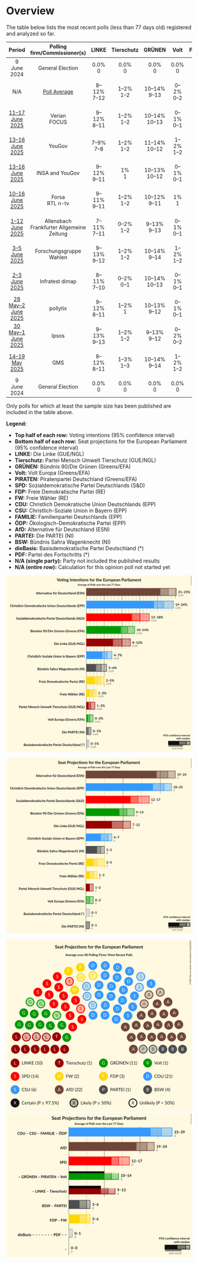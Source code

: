 # Overview

The table below lists the most recent polls (less than 77 days old) registered and analyzed so far.

| Period     | Polling firm/Commissioner(s) | LINKE | Tierschutz | GRÜNEN | Volt | PIRATEN | SPD | FDP | FW | CDU | CSU | FAMILIE | ÖDP | AfD | PARTEI | BSW | dieBasis | PDF |
|:----------:|:----------------------------:|:--:|:--:|:--:|:--:|:--:|:--:|:--:|:--:|:--:|:--:|:--:|:--:|:--:|:--:|:--:|:--:|:--:|
| 9 June 2024 | General Election | 0.0% <br> 0 | 0.0% <br> 0 | 0.0% <br> 0 | 0.0% <br> 0 | 0.0% <br> 0 | 0.0% <br> 0 | 0.0% <br> 0 | 0.0% <br> 0 | 0.0% <br> 0 | 0.0% <br> 0 | 0.0% <br> 0 | 0.0% <br> 0 | 0.0% <br> 0 | 0.0% <br> 0 | 0.0% <br> 0 | 0.0% <br> 0 | 0.0% <br> 0 |
| N/A | [Poll Average](average.html) | 8–12% <br> 7–12 | 1–2% <br> 1–2 | 10–14% <br> 9–13 | 0–2% <br> 0–2 | N/A <br> N/A | 13–18% <br> 12–17 | 2–5% <br> 2–5 | 1–3% <br> 1–2 | 19–24% <br> 18–24 | 5–7% <br> 4–7 | N/A <br> N/A | N/A <br> N/A | 21–25% <br> 19–24 | 0–1% <br> 0–1 | 3–6% <br> 3–5 | 0–1% <br> 0–1 | N/A <br> N/A |
| [11–17 June 2025](2025-06-17-Verian.html) | Verian <br> FOCUS | 9–12% <br> 8–11 | 1–2% <br> 1–2 | 10–14% <br> 10–13 | 0–1% <br> 0–1 | N/A <br> N/A | 13–17% <br> 13–16 | 2–4% <br> 2–4 | 1–3% <br> 1–2 | 20–24% <br> 18–24 | 5–7% <br> 4–7 | N/A <br> N/A | N/A <br> N/A | 21–25% <br> 20–24 | 0–1% <br> 0–1 | 3–5% <br> 3–5 | 0–1% <br> 0–1 | N/A <br> N/A |
| [13–16 June 2025](2025-06-16-YouGov.html) | YouGov | 7–9% <br> 7–8 | 1–2% <br> 1–2 | 11–14% <br> 10–12 | 1–2% <br> 1–2 | N/A <br> N/A | 13–16% <br> 12–15 | 2–4% <br> 2–4 | 2–3% <br> 2–3 | 20–24% <br> 20–23 | 5–7% <br> 5–6 | N/A <br> N/A | N/A <br> N/A | 21–25% <br> 20–23 | 0–1% <br> 1 | 4–6% <br> 4–5 | 0–1% <br> 0–1 | N/A <br> N/A |
| [13–16 June 2025](2025-06-16-INSAandYouGov.html) | INSA and YouGov | 9–12% <br> 9–11 | 1% <br> 1 | 10–13% <br> 10–12 | 0–1% <br> 0–1 | N/A <br> N/A | 14–18% <br> 14–18 | 3–5% <br> 3–5 | 1–2% <br> 1–2 | 20–23% <br> 19–22 | 5–7% <br> 5–6 | N/A <br> N/A | N/A <br> N/A | 21–25% <br> 20–23 | 0–1% <br> 0–1 | 3–5% <br> 3–4 | 0% <br> 0 | N/A <br> N/A |
| [10–16 June 2025](2025-06-16-Forsa.html) | Forsa <br> RTL n-tv | 9–11% <br> 9–11 | 1–2% <br> 1–2 | 10–12% <br> 9–11 | 1% <br> 1 | N/A <br> N/A | 13–15% <br> 12–15 | 3–5% <br> 3–5 | 2–3% <br> 1–2 | 21–24% <br> 19–23 | 5–7% <br> 5–7 | N/A <br> N/A | N/A <br> N/A | 21–25% <br> 21–23 | 0–1% <br> 0–1 | 3–5% <br> 3–5 | 0–1% <br> 0 | N/A <br> N/A |
| [1–12 June 2025](2025-06-12-Allensbach.html) | Allensbach <br> Frankfurter Allgemeine Zeitung | 7–11% <br> 7–11 | 0–2% <br> 1–2 | 9–13% <br> 9–13 | 0–1% <br> 0–1 | N/A <br> N/A | 14–18% <br> 13–17 | 3–5% <br> 3–5 | 1–2% <br> 1–2 | 20–25% <br> 19–24 | 5–8% <br> 4–8 | N/A <br> N/A | N/A <br> N/A | 21–26% <br> 19–24 | 0–1% <br> 0–1 | 3–5% <br> 3–5 | 0–1% <br> 0–1 | N/A <br> N/A |
| [3–5 June 2025](2025-06-05-ForschungsgruppeWahlen.html) | Forschungsgruppe Wahlen | 9–13% <br> 9–12 | 1–2% <br> 1–2 | 10–14% <br> 9–14 | 1–2% <br> 1–2 | N/A <br> N/A | 13–17% <br> 12–17 | 2–4% <br> 2–4 | 1–3% <br> 1–3 | 19–24% <br> 18–22 | 5–7% <br> 4–7 | N/A <br> N/A | N/A <br> N/A | 21–25% <br> 20–24 | 0–1% <br> 0–1 | 2–4% <br> 2–4 | 0–1% <br> 0–1 | N/A <br> N/A |
| [2–3 June 2025](2025-06-03-Infratestdimap.html) | Infratest dimap | 8–11% <br> 7–10 | 0–2% <br> 0–1 | 10–14% <br> 10–13 | 0–1% <br> 0–1 | N/A <br> N/A | 13–17% <br> 13–15 | 3–5% <br> 3–5 | 1–2% <br> 1–2 | 21–25% <br> 20–24 | 5–8% <br> 5–7 | N/A <br> N/A | N/A <br> N/A | 21–25% <br> 19–24 | 0–1% <br> 0–1 | 3–5% <br> 3–5 | 0–1% <br> 0–1 | N/A <br> N/A |
| [28 May–2 June 2025](2025-06-02-pollytix.html) | pollytix | 9–12% <br> 8–11 | 1–2% <br> 1 | 10–13% <br> 9–12 | 0–1% <br> 0–1 | N/A <br> N/A | 14–18% <br> 14–17 | 2–4% <br> 2–4 | 1–2% <br> 1–2 | 19–23% <br> 18–22 | 5–7% <br> 5–7 | N/A <br> N/A | N/A <br> N/A | 21–25% <br> 20–24 | 0–1% <br> 0–1 | 4–6% <br> 4–6 | 0–1% <br> 0–1 | N/A <br> N/A |
| [30 May–1 June 2025](2025-06-01-Ipsos.html) | Ipsos | 9–13% <br> 9–13 | 1–2% <br> 1–2 | 9–13% <br> 9–12 | 0–2% <br> 0–2 | N/A <br> N/A | 14–18% <br> 13–17 | 2–4% <br> 2–4 | 1–3% <br> 1–2 | 19–24% <br> 17–23 | 4–7% <br> 4–7 | N/A <br> N/A | N/A <br> N/A | 20–26% <br> 19–24 | 0–1% <br> 0–1 | 3–5% <br> 3–5 | 0–1% <br> 0–1 | N/A <br> N/A |
| [14–19 May 2025](2025-05-19-GMS.html) | GMS | 8–12% <br> 8–11 | 1–3% <br> 1–3 | 10–14% <br> 9–14 | 1–2% <br> 1–2 | N/A <br> N/A | 12–16% <br> 12–16 | 3–5% <br> 3–5 | 1–2% <br> 1–2 | 18–23% <br> 17–21 | 4–7% <br> 4–7 | N/A <br> N/A | N/A <br> N/A | 21–26% <br> 20–24 | 1–2% <br> 1–2 | 3–5% <br> 3–5 | 0–1% <br> 0–1 | N/A <br> N/A |
| 9 June 2024 | General Election | 0.0% <br> 0 | 0.0% <br> 0 | 0.0% <br> 0 | 0.0% <br> 0 | 0.0% <br> 0 | 0.0% <br> 0 | 0.0% <br> 0 | 0.0% <br> 0 | 0.0% <br> 0 | 0.0% <br> 0 | 0.0% <br> 0 | 0.0% <br> 0 | 0.0% <br> 0 | 0.0% <br> 0 | 0.0% <br> 0 | 0.0% <br> 0 | 0.0% <br> 0 |

Only polls for which at least the sample size has been published are included in the table above.

**Legend:**
+ **Top half of each row:** Voting intentions (95% confidence interval)
+ **Bottom half of each row:** Seat projections for the European Parliament (95% confidence interval)
+ **LINKE:** Die Linke (GUE/NGL)
+ **Tierschutz:** Partei Mensch Umwelt Tierschutz (GUE/NGL)
+ **GRÜNEN:** Bündnis 90/Die Grünen (Greens/EFA)
+ **Volt:** Volt Europa (Greens/EFA)
+ **PIRATEN:** Piratenpartei Deutschland (Greens/EFA)
+ **SPD:** Sozialdemokratische Partei Deutschlands (S&D)
+ **FDP:** Freie Demokratische Partei (RE)
+ **FW:** Freie Wähler (RE)
+ **CDU:** Christlich Demokratische Union Deutschlands (EPP)
+ **CSU:** Christlich-Soziale Union in Bayern (EPP)
+ **FAMILIE:** Familienpartei Deutschlands (EPP)
+ **ÖDP:** Ökologisch-Demokratische Partei (EPP)
+ **AfD:** Alternative für Deutschland (ESN)
+ **PARTEI:** Die PARTEI (NI)
+ **BSW:** Bündnis Sahra Wagenknecht (NI)
+ **dieBasis:** Basisdemokratische Partei Deutschland (*)
+ **PDF:** Partei des Fortschritts (*)
+ **N/A (single party):** Party not included the published results
+ **N/A (entire row):** Calculation for this opinion poll not started yet


![Graph with voting intentions not yet produced](average.png "Voting Intentions")

![Graph with seats not yet produced](average-seats.png "Seats")

![Graph with seating plan not yet produced](average-seating-plan.png "Seating Plan")
![Graph with coalitions seats not yet produced](average-coalitions-seats.png "Coalitions Seats")
